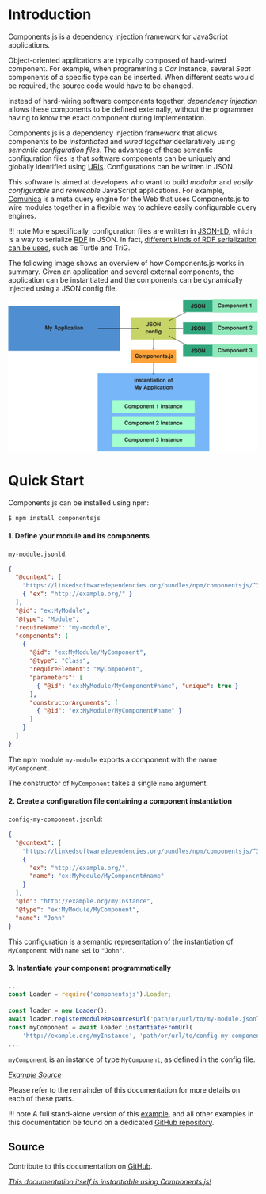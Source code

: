 # Introduction

[Components.js] is a [dependency injection] framework for JavaScript applications.

Object-oriented applications are typically composed of hard-wired component.
For example, when programming a _Car_ instance, several _Seat_ components of a specific type can be inserted.
When different seats would be required, the source code would have to be changed.

Instead of hard-wiring software components together, _dependency injection_
allows these components to be defined externally,
without the programmer having to know the exact component during implementation.

Components.js is a dependency injection framework that allows components
to be _instantiated_ and _wired together_ declaratively using _semantic configuration files_.
The advantage of these semantic configuration files is that software components can be uniquely and globally identified using [URIs].
Configurations can be written in JSON.

This software is aimed at developers who want to build _modular_ and _easily configurable_ and _rewireable_ JavaScript applications.
For example, [Comunica](https://github.com/comunica/comunica/) is a meta query engine for the Web that uses Components.js
to wire modules together in a flexible way to achieve easily configurable query engines.

!!! note
    More specifically, configuration files are written in [JSON-LD],
    which is a way to serialize [RDF] in JSON.
    In fact, [different kinds of RDF serialization can be used](./getting_started/basics/config_serializations/), such as Turtle and TriG.

The following image shows an overview of how Components.js works in summary.
Given an application and several external components,
the application can be instantiated and the components can be dynamically injected using a JSON config file.

![Components.js Overview](example.svg)

# Quick Start

Components.js can be installed using npm:
```bash
$ npm install componentsjs
```

#### 1. Define your module and its components

`my-module.jsonld`:
```json
{
  "@context": [
    "https://linkedsoftwaredependencies.org/bundles/npm/componentsjs/^3.0.0/components/context.jsonld",
    { "ex": "http://example.org/" }
  ],
  "@id": "ex:MyModule",
  "@type": "Module",
  "requireName": "my-module",
  "components": [
    {
      "@id": "ex:MyModule/MyComponent",
      "@type": "Class",
      "requireElement": "MyComponent",
      "parameters": [
        { "@id": "ex:MyModule/MyComponent#name", "unique": true }
      ],
      "constructorArguments": [
        { "@id": "ex:MyModule/MyComponent#name" }
      ]
    }
  ]
}
```

The npm module `my-module` exports a component with the name `MyComponent`.

The constructor of `MyComponent` takes a single `name` argument.

#### 2. Create a configuration file containing a component instantiation

`config-my-component.jsonld`:
```json
{
  "@context": [
    "https://linkedsoftwaredependencies.org/bundles/npm/componentsjs/^3.0.0/components/context.jsonld",
    {
      "ex": "http://example.org/",
      "name": "ex:MyModule/MyComponent#name"
    }
  ],
  "@id": "http://example.org/myInstance",
  "@type": "ex:MyModule/MyComponent",
  "name": "John"
}
```

This configuration is a semantic representation of the instantiation of `MyComponent` with `name` set to `"John"`.

#### 3. Instantiate your component programmatically

```javascript
...
const Loader = require('componentsjs').Loader;

const loader = new Loader();
await loader.registerModuleResourcesUrl('path/or/url/to/my-module.jsonld');
const myComponent = await loader.instantiateFromUrl(
    'http://example.org/myInstance', 'path/or/url/to/config-my-component.jsonld');
...
```

`myComponent` is an instance of type `MyComponent`, as defined in the config file.

[_Example Source_](https://github.com/LinkedSoftwareDependencies/Examples-Components.js/tree/master/documentation/home/quick_start)

Please refer to the remainder of this documentation for more details on each of these parts.

!!! note
    A full stand-alone version of this [example](https://github.com/LinkedSoftwareDependencies/Examples-Components.js/tree/master/documentation/home/quick_start),
    and all other examples in this documentation be found on a dedicated [GitHub repository](https://github.com/LinkedSoftwareDependencies/Examples-Components.js).

## Source

Contribute to this documentation on [GitHub].

_[This documentation itself is instantiable using Components.js!](./example/)_

[Components.js]: https://github.com/LinkedSoftwareDependencies/Components.js
[GitHub]: https://github.com/LinkedSoftwareDependencies/Documentation-Components.js
[dependency injection]: https://martinfowler.com/articles/injection.html
[Node.js]: https://nodejs.org/en/
[URIs]: https://www.w3.org/wiki/URI
[RDF]: https://www.w3.org/RDF/
[JSON-LD]: https://json-ld.org/
